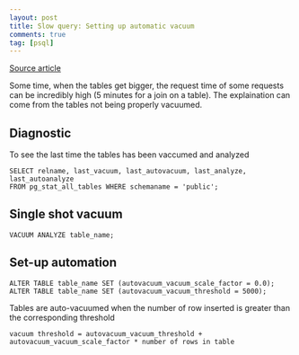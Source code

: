 ```yaml
---
layout: post
title: Slow query: Setting up automatic vacuum
comments: true
tag: [psql]
---
```



[Source article](https://lob.com/blog/supercharge-your-postgresql-performance)

Some time, when the tables get bigger, the request time of some requests can be incredibly high (5 minutes for a join on a table).
The explaination can come from the tables not being properly vacuumed.

## Diagnostic
To see the last time the tables has been vaccumed and analyzed
```
SELECT relname, last_vacuum, last_autovacuum, last_analyze, last_autoanalyze
FROM pg_stat_all_tables WHERE schemaname = 'public';
```

## Single shot vacuum
```
VACUUM ANALYZE table_name;
```

## Set-up automation
```
ALTER TABLE table_name SET (autovacuum_vacuum_scale_factor = 0.0);
ALTER TABLE table_name SET (autovacuum_vacuum_threshold = 5000);
```
Tables are auto-vacuumed when the number of row inserted is greater than the corresponding threshold
```
vacuum threshold = autovacuum_vacuum_threshold + autovacuum_vacuum_scale_factor * number of rows in table  
```

